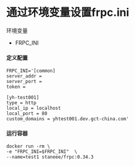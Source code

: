 # 通过环境变量设置frpc.ini
环境变量
- FRPC_INI

#### 定义配置
```shell
FRPC_INI='[common]
server_addr = 
server_port = 
token = 

[yh-test001]
type = http
local_ip = localhost
local_port = 80
custom_domains = yhtest001.dev.gct-china.com'
```

#### 运行容器
```shell
docker run -rm \
-e "FRPC_INI=$FRPC_INI"  \
--name=test1 staneee/frpc:0.34.3
```